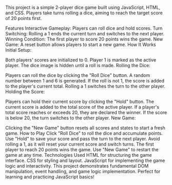 This project is a simple 2-player dice game built using JavaScript, HTML, and CSS. Players take turns rolling a dice, aiming to reach the target score of 20 points first.

Features
Interactive Gameplay: Players can roll dice and hold scores.
Turn Switching: Rolling a 1 ends the current turn and switches to the next player.
Winning Condition: The first player to score 20 points wins the game.
New Game: A reset button allows players to start a new game.
How It Works
Initial Setup:

Both players' scores are initialized to 0.
Player 1 is marked as the active player.
The dice image is hidden until a roll is made.
Rolling the Dice:

Players can roll the dice by clicking the "Roll Dice" button.
A random number between 1 and 6 is generated.
If the roll is not 1, the score is added to the player's current total.
Rolling a 1 switches the turn to the other player.
Holding the Score:

Players can hold their current score by clicking the "Hold" button.
The current score is added to the total score of the active player.
If a player's total score reaches or exceeds 20, they are declared the winner.
If the score is below 20, the turn switches to the other player.
New Game:

Clicking the "New Game" button resets all scores and states to start a fresh game.
How to Play
Click "Roll Dice" to roll the dice and accumulate points.
Use "Hold" to save your score and pass the turn to the next player.
Avoid rolling a 1, as it will reset your current score and switch turns.
The first player to reach 20 points wins the game.
Use "New Game" to restart the game at any time.
Technologies Used
HTML for structuring the game interface.
CSS for styling and layout.
JavaScript for implementing the game logic and interactivity.
This project demonstrates fundamental DOM manipulation, event handling, and game logic implementation. Perfect for learning and practicing JavaScript basics!







